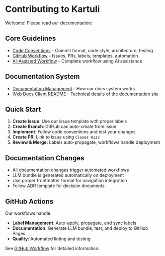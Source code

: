 # Contributing to Kartuli

Welcome! Please read our documentation:

## Core Guidelines
- [Code Conventions](./docs/tech/development/code-conventions.md) - Commit format, code style, architecture, testing
- [GitHub Workflow](./docs/tech/development/github-workflow.md) - Issues, PRs, labels, templates, automation
- [AI-Assisted Workflow](./docs/tech/development/ai-assisted-workflow.md) - Complete workflow using AI assistance

## Documentation System
- [Documentation Management](./docs/tech/decisions/documentation-management.md) - How our docs system works
- [Web Docs Client README](./tools/web-docs-client/README.md) - Technical details of the documentation site

## Quick Start
1. **Create Issue**: Use our issue template with proper labels
2. **Create Branch**: GitHub can auto-create from issue
3. **Implement**: Follow code conventions and test your changes
4. **Create PR**: Link to issue using `Closes #123`
5. **Review & Merge**: Labels auto-propagate, workflows handle deployment

## Documentation Changes
- All documentation changes trigger automated workflows
- LLM bundle is generated automatically on deployment
- Use proper frontmatter format for navigation integration
- Follow ADR template for decision documents

## GitHub Actions
Our workflows handle:
- **Label Management**: Auto-apply, propagate, and sync labels
- **Documentation**: Generate LLM bundle, test, and deploy to GitHub Pages
- **Quality**: Automated linting and testing

See [GitHub Workflow](./docs/tech/development/github-workflow.md) for detailed information.